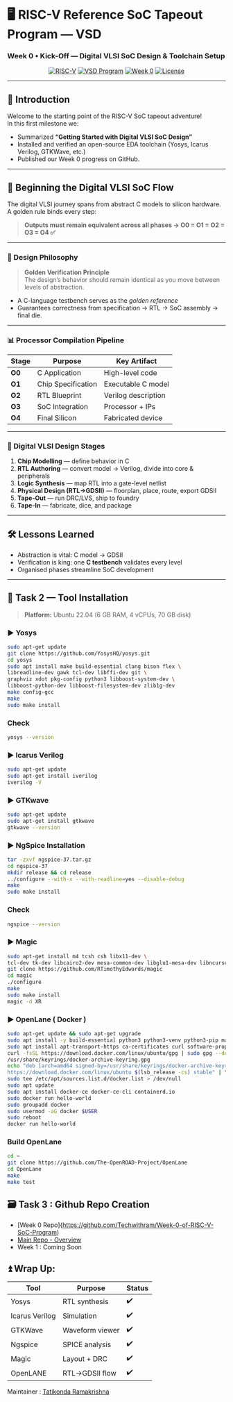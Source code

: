 # 🖥️ RISC-V Reference SoC Tapeout Program — VSD  
### Week 0 • Kick-Off — Digital VLSI SoC Design & Toolchain Setup

<div align="center">

[![RISC-V](https://img.shields.io/badge/RISC--V-SoC-blue?style=for-the-badge&logo=riscv)](https://riscv.org)
[![VSD Program](https://img.shields.io/badge/VSD%20Program-Open%20Silicon-orange?style=for-the-badge)](https://www.vlsisystemdesign.com/)
[![Week 0](https://img.shields.io/badge/Week%200-Completed-brightgreen?style=for-the-badge)](https://github.com/Nideshkanna/week0-getting-started)
[![License](https://img.shields.io/badge/License-MIT-blue?style=for-the-badge)](LICENSE)

</div>

---

## 📌 Introduction
Welcome to the starting point of the RISC-V SoC tapeout adventure!  
In this first milestone we:

- Summarized **“Getting Started with Digital VLSI SoC Design”**  
- Installed and verified an open-source EDA toolchain (Yosys, Icarus Verilog, GTKWave, etc.)  
- Published our Week 0 progress on GitHub.

---

## 🚀 Beginning the Digital VLSI SoC Flow
The digital VLSI journey spans from abstract C models to silicon hardware.  
A golden rule binds every step:

> **Outputs must remain equivalent across all phases → O0 = O1 = O2 = O3 = O4 ✅**

---

### 📝 Design Philosophy
> **Golden Verification Principle**  
> The design’s behavior should remain identical as you move between levels of abstraction.

- A C-language testbench serves as the *golden reference*  
- Guarantees correctness from specification → RTL → SoC assembly → final die.

---

### 📊 Processor Compilation Pipeline

| Stage | Purpose | Key Artifact |
|-------|---------|--------------|
| **O0** | C Application | High-level code |
| **O1** | Chip Specification | Executable C model |
| **O2** | RTL Blueprint | Verilog description |
| **O3** | SoC Integration | Processor + IPs |
| **O4** | Final Silicon | Fabricated device |

---

### 🔄 Digital VLSI Design Stages
1. **Chip Modelling** — define behavior in C  
2. **RTL Authoring** — convert model → Verilog, divide into core & peripherals  
3. **Logic Synthesis** — map RTL into a gate-level netlist  
4. **Physical Design (RTL→GDSII)** — floorplan, place, route, export GDSII  
5. **Tape-Out** — run DRC/LVS, ship to foundry  
6. **Tape-In** — fabricate, dice, and package

---

## 🛠️ Lessons Learned
- Abstraction is vital: C model → GDSII  
- Verification is king: one **C testbench** validates every level  
- Organised phases streamline SoC development

---

## 🧰 Task 2 — Tool Installation

> **Platform:** Ubuntu 22.04 (6 GB RAM, 4 vCPUs, 70 GB disk)

### ▶️ Yosys
```bash
sudo apt-get update
git clone https://github.com/YosysHQ/yosys.git
cd yosys
sudo apt install make build-essential clang bison flex \
libreadline-dev gawk tcl-dev libffi-dev git \
graphviz xdot pkg-config python3 libboost-system-dev \
libboost-python-dev libboost-filesystem-dev zlib1g-dev
make config-gcc
make
sudo make install
```
### Check
```bash
yosys --version
```
### ▶️ Icarus Verilog
```bash
sudo apt-get update
sudo apt-get install iverilog
iverilog -V
```
### ▶️ GTKwave
```bash
sudo apt-get update
sudo apt-get install gtkwave
gtkwave --version
```
### ▶️ NgSpice Installation
```bash
tar -zxvf ngspice-37.tar.gz
cd ngspice-37
mkdir release && cd release
../configure --with-x --with-readline=yes --disable-debug
make
sudo make install
```

### Check 
```bash
ngspice --version
```

### ▶️ Magic
```bash
sudo apt-get install m4 tcsh csh libx11-dev \
tcl-dev tk-dev libcairo2-dev mesa-common-dev libglu1-mesa-dev libncurses-dev
git clone https://github.com/RTimothyEdwards/magic
cd magic
./configure
make
sudo make install
magic -d XR
```

### ▶️ OpenLane ( Docker )
```bash
sudo apt-get update && sudo apt-get upgrade
sudo apt install -y build-essential python3 python3-venv python3-pip make git
sudo apt install apt-transport-https ca-certificates curl software-properties-common
curl -fsSL https://download.docker.com/linux/ubuntu/gpg | sudo gpg --dearmor -o \
/usr/share/keyrings/docker-archive-keyring.gpg
echo "deb [arch=amd64 signed-by=/usr/share/keyrings/docker-archive-keyring.gpg] \
https://download.docker.com/linux/ubuntu $(lsb_release -cs) stable" | \
sudo tee /etc/apt/sources.list.d/docker.list > /dev/null
sudo apt update
sudo apt install docker-ce docker-ce-cli containerd.io
sudo docker run hello-world
sudo groupadd docker
sudo usermod -aG docker $USER
sudo reboot
docker run hello-world
```

### Build OpenLane
```bash
cd ~
git clone https://github.com/The-OpenROAD-Project/OpenLane
cd OpenLane
make
make test
```

## 🗃️ Task 3 : Github Repo Creation
- [Week 0 Repo]{https://github.com/Techwithram/Week-0-of-RISC-V-SoC-Program)
- [Main Repo - Overview ](https://github.com/Techwithram/RISC-V-SOC-Tapeout-Program)
- Week 1 : Coming Soon

## ⏫ Wrap Up:
| Tool           | Purpose         | Status |
| -------------- | --------------- | ------ |
| Yosys          | RTL synthesis   | ✔️     |
| Icarus Verilog | Simulation      | ✔️     |
| GTKWave        | Waveform viewer | ✔️     |
| Ngspice        | SPICE analysis  | ✔️     |
| Magic          | Layout + DRC    | ✔️     |
| OpenLANE       | RTL→GDSII flow  | ✔️     |


Maintainer : [Tatikonda Ramakrishna](https://github.com/Techwithram)
